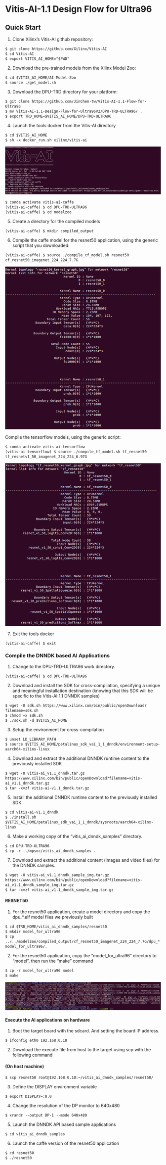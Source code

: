 # Vitis-AI-1.1 Design Flow for Ultra96
## Quick Start

1. Clone Xilinx’s Vitis-AI github repository: 
 

```
$ git clone https://github.com/Xilinx/Vitis-AI
$ cd Vitis-AI
$ export VITIS_AI_HOME="$PWD"

```
 
2. Download the pre-trained models from the Xilinx Model Zoo:
 
```
$ cd $VITIS_AI_HOME/AI-Model-Zoo
$ source ./get_model.sh 
```
 
3. Download the DPU-TRD directory for your platform:
 
```
$ git clone https://github.com/JinChen-tw/Vitis-AI-1.1-Flow-for-Ultra96
$ mv Vitis-AI-1.1-Design-Flow-for-Ultra96V2/DPU-TRD-ULTRA96/ .
$ export TRD_HOME=$VITIS_AI_HOME/DPU-TRD-ULTRA96
```

4. Launch the tools docker from the Vitis-AI directory 
```
$ cd $VITIS_AI_HOME
$ sh -x docker_run.sh xilinx/vitis-ai 
```
![](./images/image001.PNG)
```
$ conda activate vitis-ai-caffe
(vitis-ai-caffe) $ cd DPU-TRD-ULTRA96
(vitis-ai-caffe) $ cd modelzoo

```  
5. Create a directory for the compiled models
```
(vitis-ai-caffe) $ mkdir compiled_output
```
 
6. Compile the caffe model for the resnet50 application, using the generic script that you downloaded:
```
(vitis-ai-caffe) $ source ./compile_cf_model.sh resnet50 cf_resnet50_imagenet_224_224_7.7G
```
![](./images/image002.PNG)




Compile the tensorflow models, using the generic script:
 
```
$ conda activate vitis-ai-tensorflow
(vitis-ai-tensorflow) $ source ./compile_tf_model.sh tf_resnet50 tf_resnetv1_50_imagenet_224_224_6.97G
```
![](./images/image003.PNG)


7. Exit the tools docker
```
(vitis-ai-caffe) $ exit
```

### Compile the DNNDK based AI Applications

1. Change to the DPU-TRD-ULTRA96 work directory.
```
(vitis-ai-caffe) $ cd DPU-TRD-ULTRA96 
```


2. Download and install the SDK for cross-compilation, specifying a unique and meaningful installation destination (knowing that this SDK will be specific to the Vitis-AI 1.1 DNNDK samples)

```
$ wget -O sdk.sh https://www.xilinx.com/bin/public/openDownload?filename=sdk.sh
$ chmod +x sdk.sh
$ ./sdk.sh -d $VITIS_AI_HOME
```
3. Setup the environment for cross-compilation

```
$ unset LD_LIBRARY_PATH
$ source $VITIS_AI_HOME/petalinux_sdk_vai_1_1_dnndk/environment-setup-aarch64-xilinx-linux
```
4. Download and extract the additional DNNDK runtime content to the previously installed SDK
```
$ wget -O vitis-ai_v1.1_dnndk.tar.gz  https://www.xilinx.com/bin/public/openDownload?filename=vitis-ai_v1.1_dnndk.tar.gz
$ tar -xvzf vitis-ai-v1.1_dnndk.tar.gz
```
5. Install the additional DNNDK runtime content to the previously installed SDK

```
$ cd vitis-ai-v1.1_dnndk
$ ./install.sh $VITIS_AI_HOME/petalinux_sdk_vai_1_1_dnndk/sysroots/aarch64-xilinx-linux
```

6. Make a working copy of the “vitis_ai_dnndk_samples” directory.
```
$ cd DPU-TRD-ULTRA96 
$ cp -r ../mpsoc/vitis_ai_dnndk_samples .
```
7. Download and extract the additional content (images and video files) for the DNNDK samples.
```
$ wget -O vitis-ai_v1.1_dnndk_sample_img.tar.gz https://www.xilinx.com/bin/public/openDownload?filename=vitis-ai_v1.1_dnndk_sample_img.tar.gz
$ tar -xvzf vitis-ai_v1.1_dnndk_sample_img.tar.gz
```

#### RESNET50

1. For the resnet50 application, create a model directory and copy the dpu_*.elf model files we previously built
```
$ cd $TRD_HOME/vitis_ai_dnndk_samples/resnet50
$ mkdir model_for_ultra96
$ cp ../../modelzoo/compiled_output/cf_resnet50_imagenet_224_224_7.7G/dpu_*.elf model_for_ultra96/.
```
2. For the resnet50 application, copy the “model_for_ultra96” directory to “model”, then run the “make” command
```
$ cp -r model_for_ultra96 model
$ make
```
![](./images/image004.PNG)

#### Execute the AI applications on hardware
1. Boot the target board with the sdcard. And setting the board IP address.
```
$ ifconfig eth0 192.168.0.10
```

2. Download the execute file from host to the target using scp with the following command 
#### (On host machine)
```
$ scp resnet50 root@192.168.0.10:~/vitis_ai_dnndk_samples/resnet50/
```

3. Define the DISPLAY environment variable
```
$ export DISPLAY=:0.0
```
4. Change the resolution of the DP monitor to 640x480
```
$ xrandr --output DP-1 --mode 640x480
```
5. Launch the DNNDK API based sample applications
```
$ cd vitis_ai_dnndk_samples
```
6. Launch the caffe version of the resnet50 application
```
$ cd resnet50
$ ./resnet50
```

 
 


